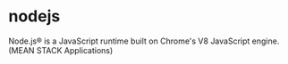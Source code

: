 # nodejs
Node.js® is a JavaScript runtime built on Chrome's V8 JavaScript engine. (MEAN STACK Applications)
